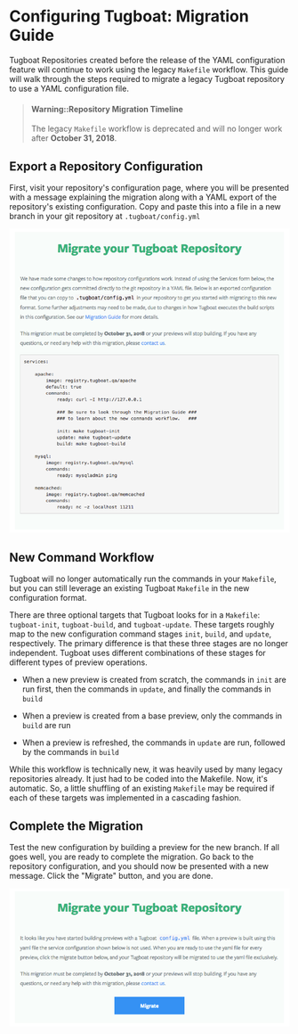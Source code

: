 # Configuring Tugboat: Migration Guide

Tugboat Repositories created before the release of the YAML configuration
feature will continue to work using the legacy `Makefile` workflow. This guide
will walk through the steps required to migrate a legacy Tugboat repository to
use a YAML configuration file.

> #### Warning::Repository Migration Timeline
>
> The legacy `Makefile` workflow is deprecated and will no longer work after
> **October 31, 2018**.

## Export a Repository Configuration

First, visit your repository's configuration page, where you will be presented
with a message explaining the migration along with a YAML export of the
repository's existing configuration. Copy and paste this into a file in a new
branch in your git repository at `.tugboat/config.yml`

![Migrate your Tugboat Repository](_images/yaml-export.png)

## New Command Workflow

Tugboat will no longer automatically run the commands in your `Makefile`, but
you can still leverage an existing Tugboat `Makefile` in the new configuration
format.

There are three optional targets that Tugboat looks for in a `Makefile`:
`tugboat-init`, `tugboat-build`, and `tugboat-update`. These targets roughly map
to the new configuration command stages `init`, `build`, and `update`,
respectively. The primary difference is that these three stages are no longer
independent. Tugboat uses different combinations of these stages for different
types of preview operations.

* When a new preview is created from scratch, the commands in `init` are run
  first, then the commands in `update`, and finally the commands in `build`

* When a preview is created from a base preview, only the commands in `build`
  are run

* When a preview is refreshed, the commands in `update` are run, followed by the
  commands in `build`

While this workflow is technically new, it was heavily used by many legacy
repositories already. It just had to be coded into the Makefile. Now, it's
automatic. So, a little shuffling of an existing `Makefile` may be required if
each of these targets was implemented in a cascading fashion.

## Complete the Migration

Test the new configuration by building a preview for the new branch. If all goes
well, you are ready to complete the migration. Go back to the repository
configuration, and you should now be presented with a new message. Click the
"Migrate" button, and you are done.

![Migrate your Tugboat Repostiroy](_images/migrate.png)
